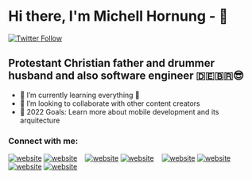 # Hi there, I'm Michell Hornung - 👋 


[![Twitter Follow](https://img.shields.io/twitter/follow/michellhornung?color=1DA1F2&logo=twitter&style=for-the-badge)](https://twitter.com/intent/follow?original_referer=https%3A%2F%2Fgithub.com%2FcodeSTACKr&screen_name=michellhornung)



## Protestant Christian father and drummer husband and also software engineer 🇩🇪🇧🇷😎


- 🌱 I’m currently learning everything 🤣
- 👯 I’m looking to collaborate with other content creators
- 🥅 2022 Goals: Learn more about mobile development and its arquitecture


### Connect with me:

[![website](./img/globe-light.svg)](https://mattcode.net#gh-light-mode-only)
[![website](./img/globe-dark.svg)](https://mattcode.net#gh-dark-mode-only)
&nbsp;&nbsp;
[![website](./img/twitter-light.svg)](https://twitter.com/michellhornung#gh-light-mode-only)
[![website](./img/twitter-dark.svg)](https://twitter.com/michellhornung#gh-dark-mode-only)
&nbsp;&nbsp;
[![website](./img/linkedin-light.svg)](https://www.linkedin.com/in/michell-hornung-a05812b3/#gh-light-mode-only)
[![website](./img/linkedin-dark.svg)](https://www.linkedin.com/in/michell-hornung-a05812b3/r#gh-dark-mode-only)
&nbsp;&nbsp;
[![website](./img/instagram-light.svg)](https://instagram.com/michell.hornung#gh-light-mode-only)
[![website](./img/instagram-dark.svg)](https://instagram.com/michell.hornung#gh-dark-mode-only)


<br />
<br />



[website]: https://mattcode.net
[twitter]: https://twitter.com/michellhornung
[instagram]: https://www.instagram.com/michell.hornung/
[linkedin]: https://www.linkedin.com/in/michell-hornung-a05812b3/
